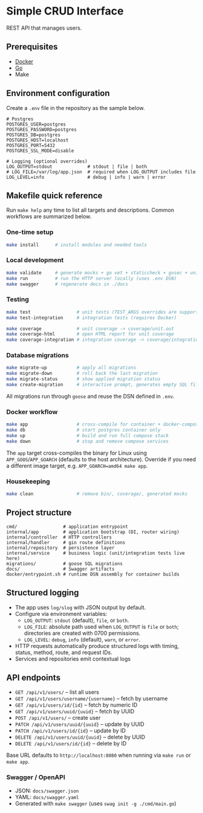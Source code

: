 # Simple CRUD Interface

REST API that manages users.

## Prerequisites

- [Docker](https://www.docker.com/get-started/)
- [Go](https://go.dev/dl/)
- Make

## Environment configuration

Create a `.env` file in the repository as the sample below.

```env
# Postgres
POSTGRES_USER=postgres
POSTGRES_PASSWORD=postgres
POSTGRES_DB=postgres
POSTGRES_HOST=localhost
POSTGRES_PORT=5432
POSTGRES_SSL_MODE=disable

# Logging (optional overrides)
LOG_OUTPUT=stdout             # stdout | file | both
# LOG_FILE=/var/log/app.json  # required when LOG_OUTPUT includes file
LOG_LEVEL=info                # debug | info | warn | error
```

## Makefile quick reference

Run `make help` any time to list all targets and descriptions. Common workflows are summarized below.

### One-time setup

```bash
make install      # install modules and needed tools 
```

### Local development

```bash
make validate     # generate mocks + go vet + staticcheck + gosec + unit tests
make run          # run the HTTP server locally (uses .env DSN)
make swagger      # regenerate docs in ./docs
```

### Testing

```bash
make test                 # unit tests (TEST_ARGS overrides are supported)
make test-integration     # integration tests (requires Docker)

make coverage             # unit coverage -> coverage/unit.out
make coverage-html        # open HTML report for unit coverage
make coverage-integration # integration coverage -> coverage/integration.out
```

### Database migrations

```bash
make migrate-up           # apply all migrations
make migrate-down         # roll back the last migration
make migrate-status       # show applied migration status
make create-migration     # interactive prompt, generates empty SQL file
```

All migrations run through `goose` and reuse the DSN defined in `.env`.

### Docker workflow

```bash
make app                  # cross-compile for container + docker-compose up app
make db                   # start postgres container only
make up                   # build and run full compose stack
make down                 # stop and remove compose services
```

The `app` target cross-compiles the binary for Linux using `APP_GOOS`/`APP_GOARCH` (defaults to the host architecture). Override if you need a different image target, e.g. `APP_GOARCH=amd64 make app`.

### Housekeeping

```bash
make clean                # remove bin/, coverage/, generated mocks
```

## Project structure

```
cmd/                 # application entrypoint
internal/app         # application bootstrap (DI, router wiring)
internal/controller  # HTTP controllers
internal/handler     # gin route definitions
internal/repository  # persistence layer
internal/service     # business logic (unit/integration tests live here)
migrations/          # goose SQL migrations
docs/                # Swagger artifacts
docker/entrypoint.sh # runtime DSN assembly for container builds
```

## Structured logging

- The app uses `log/slog` with JSON output by default.
- Configure via environment variables:
  - `LOG_OUTPUT`: `stdout` (default), `file`, or `both`.
  - `LOG_FILE`: absolute path used when `LOG_OUTPUT` is `file` or `both`; directories are created with 0700 permissions.
  - `LOG_LEVEL`: `debug`, `info` (default), `warn`, or `error`.
- HTTP requests automatically produce structured logs with timing, status, method, route, and request IDs.
- Services and repositories emit contextual logs 

## API endpoints

- `GET /api/v1/users/` – list all users
- `GET /api/v1/users/username/{username}` – fetch by username
- `GET /api/v1/users/id/{id}` – fetch by numeric ID
- `GET /api/v1/users/uuid/{uuid}` – fetch by UUID
- `POST /api/v1/users/` – create user
- `PATCH /api/v1/users/uuid/{uuid}` – update by UUID
- `PATCH /api/v1/users/id/{id}` – update by ID
- `DELETE /api/v1/users/uuid/{uuid}` – delete by UUID
- `DELETE /api/v1/users/id/{id}` – delete by ID

Base URL defaults to `http://localhost:8080` when running via `make run` or `make app`.

### Swagger / OpenAPI

- JSON: `docs/swagger.json`
- YAML: `docs/swagger.yaml`
- Generated with `make swagger` (uses `swag init -g ./cmd/main.go`)
